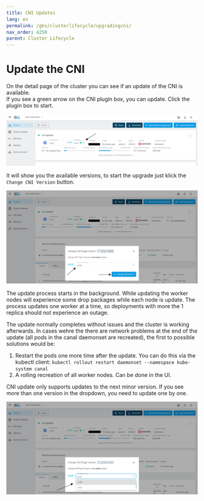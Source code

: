 ```yaml
---
title: CNI Updates
lang: en
permalink: /gks/clusterlifecycle/upgradingcni/
nav_order: 4250
parent: Cluster Lifecycle
---
```


# Update the CNI

On the detail page of the cluster you can see if an update of the CNI is available.  
If you see a green arrow on the CNI plugin box, you can update. Click the plugin box to start.

![Step 1](cni_update_details.png)

It will show you the available versions, to start the upgrade just klick the `Change CNI Version` button.

![Step 2](cni_update_popup.png)

The update process starts in the background. While updating the worker nodes will experience some drop packages while each node is update.
The process updates one worker at a time, so deployments with more the 1 replica should not experience an outage.

The update normally completes without issues and the cluster is working afterwards.
In cases wehre the there are network problems at the end of the update (all pods in the canal daemonset are recreated), the first to possible solutions would be:

1. Restart the pods one more time after the update. You can do this via the kubectl client: `kubectl rollout restart daemonset --namespace kube-system canal`
2. A rolling recreation of all worker nodes. Can be done in the UI.

CNI update only supports updates to the next minor version. If you see more than one version in the dropdown, you need to update one by one.

![Dropdown](cni_update_dropdown.png)
